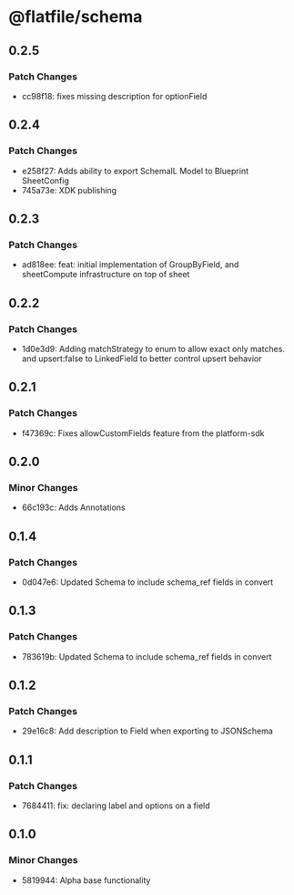 # @flatfile/schema

## 0.2.5

### Patch Changes

- cc98f18: fixes missing description for optionField

## 0.2.4

### Patch Changes

- e258f27: Adds ability to export SchemaIL Model to Blueprint SheetConfig
- 745a73e: XDK publishing

## 0.2.3

### Patch Changes

- ad818ee: feat: initial implementation of GroupByField, and sheetCompute infrastructure on top of sheet

## 0.2.2

### Patch Changes

- 1d0e3d9: Adding matchStrategy to enum to allow exact only matches. and upsert:false to LinkedField to better control upsert behavior

## 0.2.1

### Patch Changes

- f47369c: Fixes allowCustomFields feature from the platform-sdk

## 0.2.0

### Minor Changes

- 66c193c: Adds Annotations

## 0.1.4

### Patch Changes

- 0d047e6: Updated Schema to include schema_ref fields in convert

## 0.1.3

### Patch Changes

- 783619b: Updated Schema to include schema_ref fields in convert

## 0.1.2

### Patch Changes

- 29e16c8: Add description to Field when exporting to JSONSchema

## 0.1.1

### Patch Changes

- 7684411: fix: declaring label and options on a field

## 0.1.0

### Minor Changes

- 5819944: Alpha base functionality
